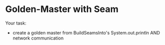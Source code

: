 # Golden-Master with Seam

Your task:
* create a golden master from BuildSeamsInto's System.out.println AND network communication